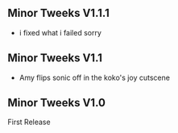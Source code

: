 ## Minor Tweeks V1.1.1
- i fixed what i failed sorry

## Minor Tweeks V1.1
- Amy flips sonic off in the koko's joy cutscene

## Minor Tweeks V1.0
First Release
